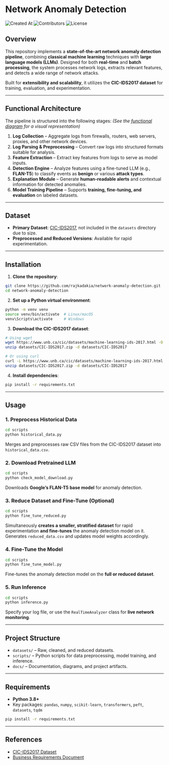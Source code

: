 # Network Anomaly Detection

![Created At](https://img.shields.io/github/created-at/rajkadakia/network-anomaly-detection)
![Contributors](https://img.shields.io/github/contributors/rajkadakia/network-anomaly-detection)
![License](https://img.shields.io/github/license/rajkadakia/network-anomaly-detection)

## Overview

This repository implements a **state-of-the-art network anomaly detection pipeline**, combining **classical machine learning** techniques with **large language models (LLMs)**. Designed for both **real-time** and **batch processing**, the system processes network logs, extracts relevant features, and detects a wide range of network attacks.

Built for **extensibility and scalability**, it utilizes the **CIC-IDS2017 dataset** for training, evaluation, and experimentation.

---

## Functional Architecture

The pipeline is structured into the following stages:
*(See the [functional diagram](https://github.com/rajkadakia/network-anomaly-detection/blob/main/docs/Functional_Diagram.jpg) for a visual representation)*

1. **Log Collection** – Aggregate logs from firewalls, routers, web servers, proxies, and other network devices.
2. **Log Parsing & Preprocessing** – Convert raw logs into structured formats suitable for analysis.
3. **Feature Extraction** – Extract key features from logs to serve as model inputs.
4. **Detection Engine** – Analyze features using a fine-tuned LLM (e.g., **FLAN-T5**) to classify events as **benign** or various **attack types**.
5. **Explanation Module** – Generate **human-readable alerts** and contextual information for detected anomalies.
6. **Model Training Pipeline** – Supports **training, fine-tuning, and evaluation** on labeled datasets.

---

## Dataset

* **Primary Dataset**: [CIC-IDS2017](https://www.unb.ca/cic/datasets/ids-2017.html), not included in the `datasets` directory due to size.
* **Preprocessed and Reduced Versions**: Available for rapid experimentation.

---

## Installation

1. **Clone the repository**:

```bash
git clone https://github.com/rajkadakia/network-anomaly-detection.git
cd network-anomaly-detection
```

2. **Set up a Python virtual environment**:

```bash
python -m venv venv
source venv/bin/activate  # Linux/macOS
venv\Scripts\activate     # Windows
```

3. **Download the CIC-IDS2017 dataset**:

```bash
# Using wget
wget https://www.unb.ca/cic/datasets/machine-learning-ids-2017.html -O datasets/CIC-IDS2017.zip
unzip datasets/CIC-IDS2017.zip -d datasets/CIC-IDS2017

# Or using curl
curl -L https://www.unb.ca/cic/datasets/machine-learning-ids-2017.html -o datasets/CIC-IDS2017.zip
unzip datasets/CIC-IDS2017.zip -d datasets/CIC-IDS2017
```

4. **Install dependencies**:

```bash
pip install -r requirements.txt
```

---

## Usage

### 1. Preprocess Historical Data

```bash
cd scripts
python historical_data.py
```
Merges and preprocesses raw CSV files from the CIC-IDS2017 dataset into `historical_data.csv`.

### 2. Download Pretrained LLM

```bash
cd scripts
python check_model_download.py
```
Downloads **Google’s FLAN-T5 base model** for anomaly detection.

### 3. Reduce Dataset and Fine-Tune (Optional)

```bash
cd scripts
python fine_tune_reduced.py
```
Simultaneously **creates a smaller, stratified dataset** for rapid experimentation **and fine-tunes** the anomaly detection model on it. Generates `reduced_data.csv` and updates model weights accordingly.

### 4. Fine-Tune the Model

```bash
cd scripts
python fine_tune_model.py
```
Fine-tunes the anomaly detection model on the **full or reduced dataset**.

### 5. Run Inference

```bash
cd scripts
python inference.py
```
Specify your log file, or use the `RealTimeAnalyzer` class for **live network monitoring**.

---

## Project Structure

* `datasets/` – Raw, cleaned, and reduced datasets.
* `scripts/` – Python scripts for data preprocessing, model training, and inference.
* `docs/` – Documentation, diagrams, and project artifacts.

---

## Requirements

* **Python 3.8+**
* Key packages: `pandas`, `numpy`, `scikit-learn`, `transformers`, `peft`, `datasets`, `tqdm`

```bash
pip install -r requirements.txt
```

---

## References

* [CIC-IDS2017 Dataset](https://www.unb.ca/cic/datasets/ids-2017.html)
* [Business Requirements Document](https://github.com/rajkadakia/network-anomaly-detection/blob/main/docs/HP_BRD.pdf)
